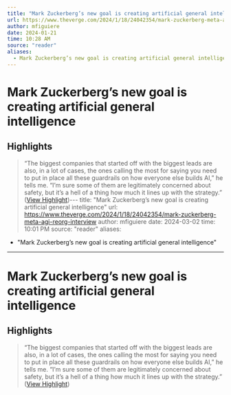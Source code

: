 ```yaml
---
title: "Mark Zuckerberg’s new goal is creating artificial general intelligence"
url: https://www.theverge.com/2024/1/18/24042354/mark-zuckerberg-meta-agi-reorg-interview
author: mfiguiere
date: 2024-01-21
time: 10:28 AM
source: "reader"
aliases:
  - Mark Zuckerberg’s new goal is creating artificial general intelligence
---
```

# Mark Zuckerberg’s new goal is creating artificial general intelligence

## Highlights
> “The biggest companies that started off with the biggest leads are also, in a lot of cases, the ones calling the most for saying you need to put in place all these guardrails on how everyone else builds AI,” he tells me. “I’m sure some of them are legitimately concerned about safety, but it’s a hell of a thing how much it lines up with the strategy.” ([View Highlight](https://read.readwise.io/read/01hmf1rbfhpcx47j1fh5jq548p))---
title: "Mark Zuckerberg’s new goal is creating artificial general intelligence"
url: https://www.theverge.com/2024/1/18/24042354/mark-zuckerberg-meta-agi-reorg-interview
author: mfiguiere
date: 2024-03-02
time: 10:01 PM
source: "reader"
aliases:
  - "Mark Zuckerberg’s new goal is creating artificial general intelligence"
---
# Mark Zuckerberg’s new goal is creating artificial general intelligence

## Highlights
> “The biggest companies that started off with the biggest leads are also, in a lot of cases, the ones calling the most for saying you need to put in place all these guardrails on how everyone else builds AI,” he tells me. “I’m sure some of them are legitimately concerned about safety, but it’s a hell of a thing how much it lines up with the strategy.” ([View Highlight](https://read.readwise.io/read/01hmf1rbfhpcx47j1fh5jq548p))

